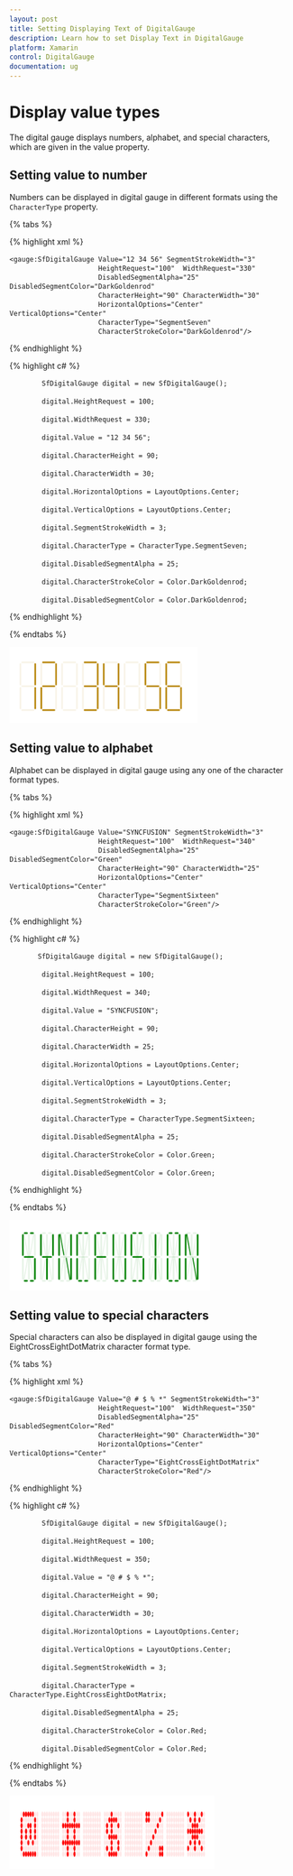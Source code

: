 ```yaml
---
layout: post
title: Setting Displaying Text of DigitalGauge
description: Learn how to set Display Text in DigitalGauge
platform: Xamarin
control: DigitalGauge
documentation: ug
---
```


# Display value types

The digital gauge displays numbers, alphabet, and special characters, which are given in the value property.

## Setting value to number

Numbers can be displayed in digital gauge in different formats using the `CharacterType` property.

{% tabs %}

{% highlight xml %}

    <gauge:SfDigitalGauge Value="12 34 56" SegmentStrokeWidth="3" 
                          HeightRequest="100"  WidthRequest="330"
                          DisabledSegmentAlpha="25" DisabledSegmentColor="DarkGoldenrod"
                          CharacterHeight="90" CharacterWidth="30" 
                          HorizontalOptions="Center" VerticalOptions="Center"
                          CharacterType="SegmentSeven" 
                          CharacterStrokeColor="DarkGoldenrod"/>
{% endhighlight %}

{% highlight c# %}

            SfDigitalGauge digital = new SfDigitalGauge();

            digital.HeightRequest = 100;

            digital.WidthRequest = 330;

            digital.Value = "12 34 56";

            digital.CharacterHeight = 90;

            digital.CharacterWidth = 30;

            digital.HorizontalOptions = LayoutOptions.Center;

            digital.VerticalOptions = LayoutOptions.Center;

            digital.SegmentStrokeWidth = 3;

            digital.CharacterType = CharacterType.SegmentSeven;

            digital.DisabledSegmentAlpha = 25;

            digital.CharacterStrokeColor = Color.DarkGoldenrod;

            digital.DisabledSegmentColor = Color.DarkGoldenrod;


{% endhighlight %}

{% endtabs %}

![](Displaytypes_images/Displaytypes_img1.png)

## Setting value to alphabet

Alphabet can be displayed in digital gauge using any one of the character format types.

{% tabs %}

{% highlight xml %}

    <gauge:SfDigitalGauge Value="SYNCFUSION" SegmentStrokeWidth="3" 
                          HeightRequest="100"  WidthRequest="340"
                          DisabledSegmentAlpha="25" DisabledSegmentColor="Green"
                          CharacterHeight="90" CharacterWidth="25" 
                          HorizontalOptions="Center" VerticalOptions="Center"
                          CharacterType="SegmentSixteen" 
                          CharacterStrokeColor="Green"/>

{% endhighlight %}

{% highlight c# %}

           SfDigitalGauge digital = new SfDigitalGauge();

            digital.HeightRequest = 100;

            digital.WidthRequest = 340;

            digital.Value = "SYNCFUSION";

            digital.CharacterHeight = 90;

            digital.CharacterWidth = 25;

            digital.HorizontalOptions = LayoutOptions.Center;

            digital.VerticalOptions = LayoutOptions.Center;

            digital.SegmentStrokeWidth = 3;

            digital.CharacterType = CharacterType.SegmentSixteen;

            digital.DisabledSegmentAlpha = 25;

            digital.CharacterStrokeColor = Color.Green;

            digital.DisabledSegmentColor = Color.Green;

{% endhighlight %}

{% endtabs %}

![](Displaytypes_images/Displaytypes_img2.png)

## Setting value to special characters

Special characters can also be displayed in digital gauge using the EightCrossEightDotMatrix character format type.

{% tabs %}

{% highlight xml %}

    <gauge:SfDigitalGauge Value="@ # $ % *" SegmentStrokeWidth="3" 
                          HeightRequest="100"  WidthRequest="350"
                          DisabledSegmentAlpha="25" DisabledSegmentColor="Red"
                          CharacterHeight="90" CharacterWidth="30" 
                          HorizontalOptions="Center" VerticalOptions="Center"
                          CharacterType="EightCrossEightDotMatrix" 
                          CharacterStrokeColor="Red"/>

{% endhighlight %}

{% highlight c# %}

            SfDigitalGauge digital = new SfDigitalGauge();

            digital.HeightRequest = 100;

            digital.WidthRequest = 350;

            digital.Value = "@ # $ % *";

            digital.CharacterHeight = 90;

            digital.CharacterWidth = 30;

            digital.HorizontalOptions = LayoutOptions.Center;

            digital.VerticalOptions = LayoutOptions.Center;

            digital.SegmentStrokeWidth = 3;

            digital.CharacterType = CharacterType.EightCrossEightDotMatrix;

            digital.DisabledSegmentAlpha = 25;

            digital.CharacterStrokeColor = Color.Red;

            digital.DisabledSegmentColor = Color.Red;

{% endhighlight %}

{% endtabs %}

![](Displaytypes_images/Displaytypes_img3.png)

